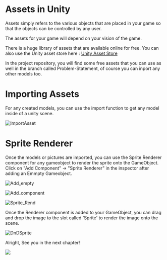 # Assets in Unity

Assets simply refers to the various objects that are placed in your game so that the objects can be controlled by any user.

The assets for your game will depend on your vision of the game. 

There is a huge library of assets that are available online for free. You can also use the Unity asset store here : [Unity Asset Store](https://assetstore.unity.com)

In the project repository, you will find some free assets that you can use as well in the branch called Problem-Statement, of course you can inport any other models too.

# Importing Assets

For any created models, you can use the import function to get any model inside of a unity scene.

![ImportAsset](https://user-images.githubusercontent.com/44625252/154813197-ca8e48f5-b228-46ce-86ef-f88dbcee8dc2.png)

# Sprite Renderer

Once the models or pictures are imported, you can use the Sprite Renderer component for any gameobject to render the sprite onto the GameObject. Click on "Add Component" -> "Sprite Renderer" in the inspector after adding an Emmpty Gameobject.

![Add_empty](https://user-images.githubusercontent.com/44625252/154814041-77b0ce88-5083-4dea-bcf5-618e5f7dbfe5.png)

![Add_component](https://user-images.githubusercontent.com/44625252/154814079-e70f5fd7-5d6c-400f-a80b-eeb9c0d23904.png)

![Sprite_Rend](https://user-images.githubusercontent.com/44625252/154814049-7d8020e3-582b-4d10-bd17-bf9269b5e448.png)

Once the Renderer component is added to your GameObject, you can drag and drop the image to the slot called 'Sprite' to render the image onto the scene.

![DnDSprite](https://user-images.githubusercontent.com/44625252/154814154-cb153ec4-85b8-4741-84c4-bdcf319b2099.png)

Alright, See you in the next chapter!

![](https://media.giphy.com/media/1hM5lua4GiHG7ERsfA/giphy.gif)
